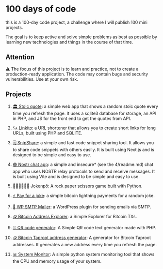 # 100 days of code

this is a 100-day code project, a challenge where I will publish 100 mini projects.

The goal is to keep active and solve simple problems as best as possible by learning new technologies and things in the course of that time.

## Attention

⚠️ The focus of this project is to learn and practice, not to create a production-ready application. The code may contain bugs and security vulnerabilities. Use at your own risk.

## Projects

1. [🏛️ Stoic quote](https://github.com/epcgrs/100daysofcode/tree/main/001): a simple web app that shows a random stoic quote every time you refresh the page. It uses a sqlite3 database for storage, an API in PHP, and JS for the front end to get the quotes from API.

2. [↪️ Linkito](https://github.com/epcgrs/100daysofcode/tree/main/002): a URL shortener that allows you to create short links for long URLs, built using PHP and SQLITE.

3. [🗒️ SnipShare](https://github.com/epcgrs/100daysofcode/tree/main/003): a simple and fast code snippet sharing tool. It allows you to share code snippets with others easily. It is built using Next.js and is designed to be simple and easy to use.

4. [🟣 Nostr chat app](https://github.com/epcgrs/100daysofcode/tree/main/004): a simple and insecure* (see the 4/readme.md) chat app who uses NOSTR relay protocols to send and receive messages. It is built using Vite and is designed to be simple and easy to use.

5. [✊🏽✋🏽✌🏽 Jokenpô](https://github.com/epcgrs/100daysofcode/tree/main/005): A rock paper scissors game built with Python.

6. [⚡ Pay for a joke](https://github.com/epcgrs/100daysofcode/tree/main/006): a simple bitcoin lightning payments for a random joke.

7. [📧 WP SMTP Mailer](https://github.com/epcgrs/100daysofcode/tree/main/007): a WordPress plugin for sending emails via SMTP.

8. [🪙 Bitcoin Address Explorer](https://github.com/epcgrs/100daysofcode/tree/main/008): a Simple Explorer for Bitcoin TXs.

9. [⛆ QR code generator](https://github.com/epcgrs/100daysofcode/tree/main/009): A Simple QR code text generator made with PHP.

10. [🪙 Bitcoin Taproot address generator](https://github.com/epcgrs/100daysofcode/tree/main/010): A generator for Bitcoin Taproot addresses. It generates a new address every time you refresh the page.

11. [📊 System Monitor](https://github.com/epcgrs/100daysofcode/tree/main/011): A simple python system monitoring tool that shows the CPU and memory usage of your system.